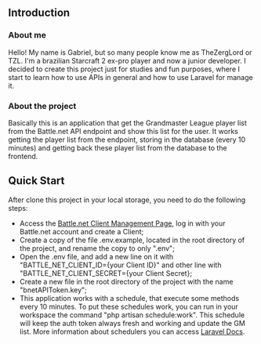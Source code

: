 ## Introduction

### About me

Hello! My name is Gabriel, but so many people know me as TheZergLord or TZL. I'm a brazilian Starcraft 2 ex-pro player and now a junior developer.
I decided to create this project just for studies and fun purposes, where I start to learn how to use APIs in general and how to use Laravel for manage it.

### About the project

Basically this is an application that get the Grandmaster League player list from the Battle.net API endpoint and show this list for the user.
It works getting the player list from the endpoint, storing in the database (every 10 minutes) and getting back these player list from the database to the frontend.

## Quick Start

After clone this project in your local storage, you need to do the following steps:

- Access the [Battle.net Client Management Page](https://develop.battle.net/access/clients), log in with your Battle.net account and create a Client;
- Create a copy of the file .env.example, located in the root directory of the project, and rename the copy to only ".env";
- Open the .env file, and add a new line on it with "BATTLE_NET_CLIENT_ID={your Client ID}" and other line with "BATTLE_NET_CLIENT_SECRET={your Client Secret};
- Create a new file in the root directory of the project with the name "bnetAPIToken.key";
- This application works with a schedule, that execute some methods every 10 minutes. To put these schedules work, you can run in your workspace the command "php artisan schedule:work". This schedule will keep the auth token always fresh and working and update the GM list. More information about schedulers you can access [Laravel Docs](https://laravel.com/docs/10.x/scheduling).
